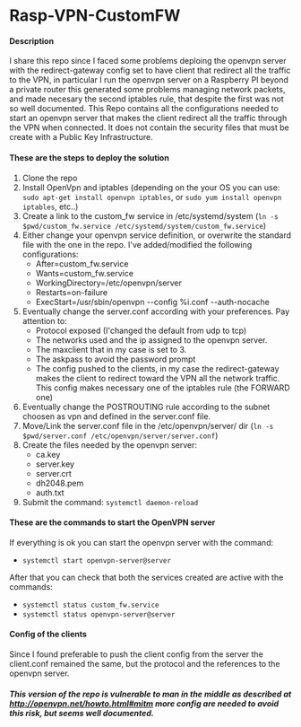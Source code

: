 # Rasp-VPN-CustomFW

#### Description ####
I share this repo since I faced some problems deploing the openvpn server with the redirect-gateway config set to have client that redirect all the traffic to the VPN, in particular I run the openvpn server on a Raspberry PI beyond a private router this generated some problems managing network packets, and made necesary the second iptables rule, that despite the first was not so well documented. 
This Repo contains all the configurations needed to start an openvpn server that makes the client redirect all the traffic through the VPN when connected. 
It does not contain the security files that must be create with a Public Key Infrastructure.  



#### These are the steps to deploy the solution ####
1. Clone the repo
2. Install OpenVpn and iptables (depending on the your OS you can use: `sudo apt-get install openvpn iptables`, or `sudo yum install openvpn iptables`, etc..)
3. Create a link to the custom_fw service in /etc/systemd/system (`ln -s $pwd/custom_fw.service /etc/systemd/system/custom_fw.service`)
4. Either change your openvpn service definition, or overwrite the standard file with the one in the repo. I've added/modified the following configurations:
    * After=custom_fw.service
    * Wants=custom_fw.service
    * WorkingDirectory=/etc/openvpn/server
    * Restarts=on-failure
    * ExecStart=/usr/sbin/openvpn --config %i.conf --auth-nocache 
5. Eventually change the server.conf according with your preferences. Pay attention to:
    * Protocol exposed (I'changed the default from udp to tcp)
    * The networks used and the ip assigned to the openvpn server.
    * The maxclient that in my case is set to 3. 
    * The askpass to avoid the password prompt
    * The config pushed to the clients, in my case the redirect-gateway makes the client to redirect toward the VPN all the network traffic. This config makes necessary one of the iptables rule (the FORWARD one)
6. Eventually change the POSTROUTING rule according to the subnet choosen as vpn and defined in the server.conf file. 
7. Move/Link the server.conf file in the /etc/openvpn/server/ dir (`ln -s $pwd/server.conf /etc/openvpn/server/server.conf`)
8. Create the files needed by the openvpn server:
    * ca.key
    * server.key
    * server.crt
    * dh2048.pem 
    * auth.txt
9. Submit the command: `systemctl daemon-reload`

#### These are the commands to start the OpenVPN server ####
If everything is ok you can start the openvpn server with the command:

- `systemctl start openvpn-server@server` 

After that you can check that both the services created are active with the commands: 

- `systemctl status custom_fw.service` 
- `systemctl status openvpn-server@server`

#### Config of the clients ####
Since I found preferable to push the client config from the server the client.conf remained the same, but the protocol and the references to the openvpn server.

##### This version of the repo is vulnerable to man in the middle as described at http://openvpn.net/howto.html#mitm more config are needed to avoid this risk, but seems well documented. 
